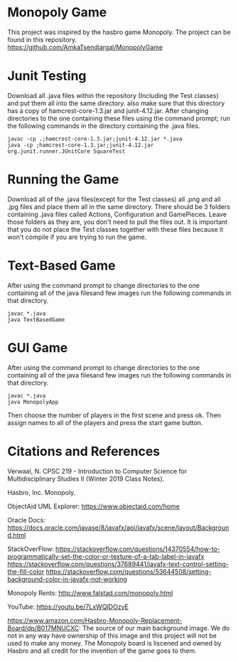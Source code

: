 # Monopoly Game
This project was inspired by the hasbro game Monopoly.
The project can be found in this repository.
https://github.com/AmkaTsendjargal/MonopolyGame

# Junit Testing
Download all .java files within the repository (Including the Test classes) and put them all into the same directory. also make sure that this directory has a copy of hamcrest-core-1.3.jar and junit-4.12.jar. After changing directories to the one containing these files using the command prompt; run the following commands in the directory containing the .java files.
```
javac -cp .;hamcrest-core-1.3.jar;junit-4.12.jar *.java
java -cp ;hamcrest-core-1.3.jar;junit-4.12.jar org.junit.runner.JUnitCore SquareTest
```
# Running the Game
Download all of the .java files(except for the Test classes) all .png and all .jpg files and place them all in the same directory. There should be 3 folders containing .java files called Actions, Configuration and GamePieces. Leave those folders as they are, you don't need to pull the files out. It is important that you do not place the Test classes together with these files because it won't compile if you are trying to run the game.

# Text-Based Game
After using the command prompt to change directories to the one containing all of the java filesand few images run the following commands in that directory.
```
javac *.java
java TextBasedGame
```
# GUI Game
After using the command prompt to change directories to the one containing all of the java filesand few images run the following commands in that directory.
```
javac *.java
java MonopolyApp
```
Then choose the number of players in the first scene and press ok. Then assign names to all of the players and press the start game button.

# Citations and References

Verwaal, N. CPSC 219 - Introduction to Computer Science for Multidisciplinary Studies II (Winter 2019 Class Notes).

Hasbro, Inc. Monopoly.

ObjectAid UML Explorer: https://www.objectaid.com/home

Oracle Docs: https://docs.oracle.com/javase/8/javafx/api/javafx/scene/layout/Background.html

StackOverFlow: https://stackoverflow.com/questions/14370554/how-to-programmatically-set-the-color-or-texture-of-a-tab-label-in-javafx
               https://stackoverflow.com/questions/37689441/javafx-text-control-setting-the-fill-color
               https://stackoverflow.com/questions/53644508/setting-background-color-in-javafx-not-working
             
Monopoly Rents: http://www.falstad.com/monopoly.html

YouTube: https://youtu.be/7LxWQIDOzyE

https://www.amazon.com/Hasbro-Monopoly-Replacement-Board/dp/B017MNUCXC:
The source of our main background image. We do not in any way have ownership of this image and this project will not be used to make any money. The Monopoly board is liscened and owned by Hasbro and all credit for the invention of the game goes to them.


